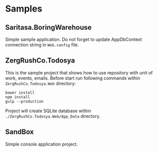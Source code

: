 Samples
=======

Saritasa.BoringWarehouse
------------------------

Simple sample application. Do not forget to update AppDbContext connection string in `Web.config` file.

ZergRushCo.Todosya
------------------

This is the sample project that shows how to use repository with unit of work, events, emails. Before start run following commands within `ZergRushCo.Todosya.Web` directory:

```
bower install
npm install
gulp --production
```

Project will create SQLite database within `./ZergRushCo.Todosya.Web/App_Data` directory.

SandBox
--------

Simple console application project.
